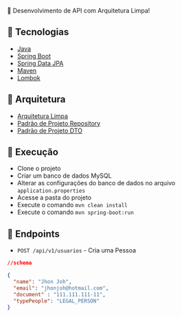 🚀 Desenvolvimento de API com Arquitetura Limpa!

## 🚀 Tecnologias
- [Java](https://www.java.com/pt-BR/)
- [Spring Boot](https://spring.io/projects/spring-boot)
- [Spring Data JPA](https://spring.io/projects/spring-data-jpa)
- [Maven](https://maven.apache.org/)
- [Lombok](https://projectlombok.org/)


## 🚀 Arquitetura
- [Arquitetura Limpa](https://blog.cleancoder.com/uncle-bob/2012/08/13/the-clean-architecture.html)
- [Padrão de Projeto Repository](https://martinfowler.com/eaaCatalog/repository.html)
- [Padrão de Projeto DTO](https://martinfowler.com/eaaCatalog/dataTransferObject.html)


## 🚀 Execução

- Clone o projeto
- Criar um banco de dados MySQL
- Alterar as configurações do banco de dados no arquivo `application.properties`
- Acesse a pasta do projeto
- Execute o comando `mvn clean install`
- Execute o comando `mvn spring-boot:run`


## 🚀 Endpoints

- ` POST /api/v1/usuarios ` - Cria uma Pessoa

```json
//schema

{
  "name": "Jhon Joh",
  "email": "jhonjoh@hotmail.com",
  "document" : "111.111.111-11",
  "typePeople": "LEGAL_PERSON"
}
```

